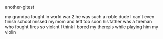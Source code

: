 another-gitest


my grandpa fought in world war 2
he was such a noble dude
I can't even finish school
missed my mom and left too soon
his father was a fireman
who fought fires so violent
I think I bored my therepis
while playing him my violin
